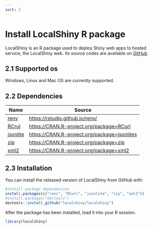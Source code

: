 ```yaml
---
sort: 2
---
```


# Install LocalShiny R package

LocalShiny is an R package used to deploy Shiny web apps to hosted service, the LocalShiny web. Its source codes are available on [GitHub]( https://github.com/).

## 2.1 Supported os

Windows, Linux and Mac OS are currently supported.

## 2.2 Dependencies

| Name | Source |
| -------------------------------------------------------- | -------------------------------------------- |
| [renv](https://rstudio.github.io/renv/)                  | https://rstudio.github.io/renv/              |
| [RCrul](https://CRAN.R-project.org/package=RCurl)        | https://CRAN.R-project.org/package=RCurl     |
| [jsonlite](https://CRAN.R-project.org/package=jsonlites) | https://CRAN.R-project.org/package=jsonlites |
| [zip](https://CRAN.R-project.org/package=zip)            | https://CRAN.R-project.org/package=zip       |
| [xml2](https://CRAN.R-project.org/package=xml2)          | https://CRAN.R-project.org/package=xml2      |

## 2.3 Installation

You can install the released version of LocalShiny from GitHub with:

```r
#install package dependencies
install.packages(c("renv", "RCurl", "jsonlite", "zip", "xml2"))
#install.packages("devtools")
devtools::install_github("localshiny/localshiny")
```

After the package has been installed, load it into your R session.

```r
library(localshiny)
```

